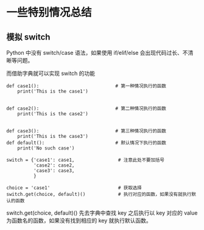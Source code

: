 # 一些特别情况总结


## 模拟 switch
Python 中没有 switch/case 语法，如果使用 if/elif/else 会出现代码过长、不清晰等问题。

而借助字典就可以实现 switch 的功能
```
def case1():                            # 第一种情况执行的函数
    print('This is the case1')


def case2():                            # 第二种情况执行的函数
    print('This is the case2')


def case3():                            # 第三种情况执行的函数
    print('This is the case3')
def default():                          # 默认情况下执行的函数
    print('No such case')

switch = {'case1': case1,                # 注意此处不要加括号
          'case2': case2,
          'case3': case3,
          }

choice = 'case1'                         # 获取选择
switch.get(choice, default)()            # 执行对应的函数，如果没有就执行默认的函数
```
switch.get(choice, default)() 先去字典中查找 key 之后执行以 key 对应的 value 为函数名的函数，如果没有找到相应的 key 就执行默认函数。